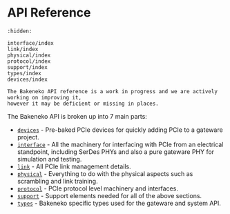 # API Reference

```{toctree}
:hidden:

interface/index
link/index
physical/index
protocol/index
support/index
types/index
devices/index
```

```{warning}
The Bakeneko API reference is a work in progress and we are actively working on improving it,
however it may be deficient or missing in places.
```

The Bakeneko API is broken up into 7 main parts:

* [`devices`] - Pre-baked PCIe devices for quickly adding PCIe to a gateware project.
* [`interface`] - All the machinery for interfacing with PCIe from an electrical standpoint, including SerDes PHYs and also a pure gateware PHY for simulation and testing.
* [`link`] - All PCIe link management details.
* [`physical`] - Everything to do with the physical aspects such as scrambling and link training.
* [`protocol`] - PCIe protocol level machinery and interfaces.
* [`support`] - Support elements needed for all of the above sections.
* [`types`] - Bakeneko specific types used for the gateware and system API.

[`devices`]: ./devices/index.md
[`interface`]: ./interface/index.md
[`link`]: ./link/index.md
[`physical`]: ./physical/index.md
[`protocol`]: ./protocol/index.md
[`support`]: ./support/index.md
[`types`]: ./types/index.md
